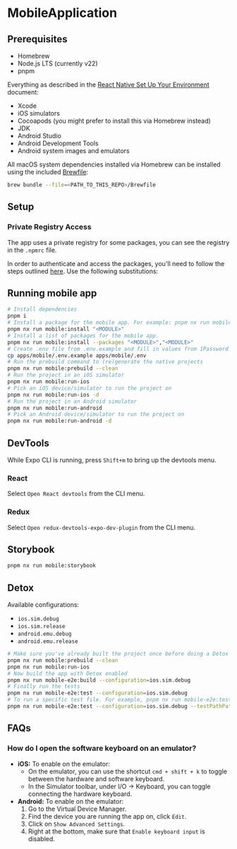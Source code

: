 # MobileApplication

## Prerequisites

- Homebrew
- Node.js LTS (currently v22)
- pnpm

Everything as described in the [React Native Set Up Your Environment](https://reactnative.dev/docs/set-up-your-environment) document:

- Xcode
- iOS simulators
- Cocoapods (you might prefer to install this via Homebrew instead)
- JDK
- Android Studio
- Android Development Tools
- Android system images and emulators

All macOS system dependencies installed via Homebrew can be installed using the included [Brewfile](./Brewfile):

```bash
brew bundle --file=<PATH_TO_THIS_REPO>/Brewfile
```

## Setup

### Private Registry Access

The app uses a private registry for some packages, you can see the registry in the `.npmrc` file.

In order to authenticate and access the packages, you'll need to follow the steps outlined [here](https://learn.microsoft.com/en-us/azure/devops/artifacts/npm/npmrc?view=azure-devops&tabs=Linuxmac,classic). Use the following substitutions:



## Running mobile app

```bash
# Install dependencies
pnpm i
# Install a package for the mobile app. For example: pnpm nx run mobile:install react-native-unistyles
pnpm nx run mobile:install "<MODULE>"
# Install a list of packages for the mobile app.
pnpm nx run mobile:install --packages "<MODULE>","<MODULE>"
# Create .env file from .env.example and fill in values from 1Password shared vault
cp apps/mobile/.env.example apps/mobile/.env
# Run the prebuild command to (re)generate the native projects
pnpm nx run mobile:prebuild --clean
# Run the project in an iOS simulator
pnpm nx run mobile:run-ios
# Pick an iOS device/simulator to run the project on
pnpm nx run mobile:run-ios -d
# Run the project in an Android simulator
pnpm nx run mobile:run-android
# Pick an Android device/simulator to run the project on
pnpm nx run mobile:run-android -d
```

## DevTools

While Expo CLI is running, press `Shift+m` to bring up the devtools menu.

### React

Select `Open React devtools` from the CLI menu.

### Redux

Select `Open redux-devtools-expo-dev-plugin` from the CLI menu.

## Storybook

```bash
pnpm nx run mobile:storybook
```

## Detox

Available configurations:

- `ios.sim.debug`
- `ios.sim.release`
- `android.emu.debug`
- `android.emu.release`

```bash
# Make sure you've already built the project once before doing a Detox build
pnpm nx run mobile:prebuild --clean
pnpm nx run mobile:run-ios
# Now build the app with Detox enabled
pnpm nx run mobile-e2e:build --configuration=ios.sim.debug
# Finally run the tests
pnpm nx run mobile-e2e:test --configuration=ios.sim.debug
# To run a specific test file. For example, pnpm nx run mobile-e2e:test --configuration=ios.sim.debug --testPathPattern=app.spec.ts
pnpm nx run mobile-e2e:test --configuration=ios.sim.debug --testPathPattern="RELATIVE-PATH-TO-TEST-FILE"
```

## FAQs

### How do I open the software keyboard on an emulator?

- **iOS:** To enable on the emulator:
  - On the emulator, you can use the shortcut `cmd + shift + k` to toggle between the hardware and software keyboard.
  - In the Simulator toolbar, under I/O -> Keyboard, you can toggle connecting the hardware keyboard.
- **Android:** To enable on the emulator:
  1. Go to the Virtual Device Manager.
  2. Find the device you are running the app on, click `Edit`.
  3. Click on `Show Advanced Settings`.
  4. Right at the bottom, make sure that `Enable keyboard input` is disabled.
